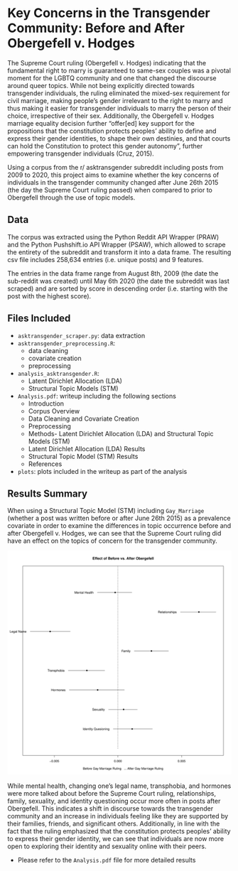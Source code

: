 # Key Concerns in the Transgender Community: Before and After Obergefell v. Hodges

The Supreme Court ruling (Obergefell v. Hodges) indicating that the fundamental right to marry is guaranteed to same-sex couples was a pivotal moment for the LGBTQ community and one that changed the discourse around queer topics. While not being explicitly directed towards transgender individuals, the ruling eliminated the mixed-sex requirement for civil marriage, making people’s gender irrelevant to the right to marry and thus making it easier for transgender individuals to marry the person of their choice, irrespective of their sex. Additionally, the Obergefell v. Hodges marriage equality decision further “offer[ed] key support for the propositions that the constitution protects peoples’ ability to define and express their gender identities, to shape their own destinies, and that courts can hold the Constitution to protect this gender autonomy”, further empowering transgender individuals (Cruz, 2015). 

Using a corpus from the r/ asktransgender subreddit including posts from 2009 to 2020, this project aims to examine whether the key concerns of individuals in the transgender community changed after June 26th 2015 (the day the Supreme Court ruling passed) when compared to prior to Obergefell through the use of topic models.


## Data

The corpus was extracted using the Python Reddit API Wrapper (PRAW) and the Python Pushshift.io API Wrapper (PSAW), which allowed to scrape the entirety of the subreddit and transform it into a data frame. The resulting csv file includes 258,634 entries (i.e. unique posts) and 9 features. 

The entries in the data frame range from August 8th, 2009 (the date the sub-reddit was created) until May 6th 2020 (the date the subreddit was last scraped) and are sorted by score in descending order (i.e. starting with the post with the highest score).


## Files Included 

* `asktransgender_scraper.py`: data extraction
* `asktransgender_preprocessing.R`: 
  - data cleaning
  - covariate creation
  - preprocessing
* `analysis_asktransgender.R`:
  - Latent Dirichlet Allocation (LDA)
  - Structural Topic Models (STM)
* `Analysis.pdf`: writeup including the following sections
  - Introduction
  - Corpus Overview
  - Data Cleaning and Covariate Creation
  - Preprocessing
  - Methods- Latent Dirichlet Allocation (LDA) and Structural Topic Models (STM)
  - Latent Dirichlet Allocation (LDA) Results
  - Structural Topic Model (STM) Results
  - References 
* `plots`: plots included in the writeup as part of the analysis 


## Results Summary

When using a Structural Topic Model (STM) including `Gay_Marriage` (whether a post was written before or after June 26th 2015) as a prevalence covariate in order to examine the differences in topic occurrence before and after Obergefell v. Hodges, we can see that the Supreme Court ruling did have an effect on the topics of concern for the transgender community. 

![](plots/Marriage_Estimates.png)

While mental health, changing one’s legal name, transphobia, and hormones were more talked about before the Supreme Court ruling, relationships, family, sexuality, and identity questioning occur more often in posts after Obergefell. This indicates a shift in discourse towards the transgender community and an increase in individuals feeling like they are supported by their families, friends, and significant others. Additionally, in line with the fact that the ruling emphasized that the constitution protects peoples’ ability to express their gender identity, we can see that individuals are now more open to exploring their identity and sexuality online with their peers.


* Please refer to the `Analysis.pdf` file for more detailed results
